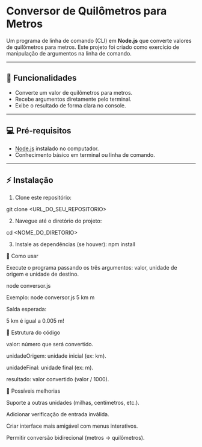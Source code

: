 # Conversor de Quilômetros para Metros

Um programa de linha de comando (CLI) em **Node.js** que converte valores de quilômetros para metros. Este projeto foi criado como exercício de manipulação de argumentos na linha de comando.

---

## 🔹 Funcionalidades

- Converte um valor de quilômetros para metros.
- Recebe argumentos diretamente pelo terminal.
- Exibe o resultado de forma clara no console.

---

## 💻 Pré-requisitos

- [Node.js](https://nodejs.org/) instalado no computador.
- Conhecimento básico em terminal ou linha de comando.

---

## ⚡ Instalação

1. Clone este repositório:
   
git clone <URL_DO_SEU_REPOSITORIO>

2. Navegue até o diretório do projeto:

cd <NOME_DO_DIRETORIO>

3. Instale as dependências (se houver):
npm install

🚀 Como usar

Execute o programa passando os três argumentos: valor, unidade de origem e unidade de destino.

node conversor.js <valor> <unidadeOrigem> <unidadeFinal>

Exemplo:
node conversor.js 5 km m

Saída esperada:

5 km é igual a 0.005 m!

📝 Estrutura do código

valor: número que será convertido.

unidadeOrigem: unidade inicial (ex: km).

unidadeFinal: unidade final (ex: m).

resultado: valor convertido (valor / 1000).

🔧 Possíveis melhorias

Suporte a outras unidades (milhas, centímetros, etc.).

Adicionar verificação de entrada inválida.

Criar interface mais amigável com menus interativos.

Permitir conversão bidirecional (metros → quilômetros).

